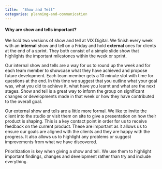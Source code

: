 ```yaml
---
title:  "Show and Tell"
categories: planning-and-communication
---
```


<h4>Why are show and tells important?</h4>

We hold two versions of show and tell at VIX Digital. We finish every week with an **internal** show and tell on a Friday and hold **external** ones for clients at the end of a sprint. They both consist of a simple slide show that highlights the important milestones within the week or sprint. 

Our internal show and tells are a way for us to round up the week and for each team member to showcase what they have achieved and propose future development. Each team member gets a 10 minute slot with time for questions at the end. In this time we suggest that you outline what your goal was, what you did to achieve it, what have you learnt and what are the next stages. Show and tell is a great way to inform the group on significant changes or developments made in that week or how they have contributed to the overall goal. 

Our external show and tells are a little more formal. We like to invite the client into the studio or visit them on site to give a presentation on how their product is shaping. This is a key contact point in order for us to receive feedback on the current product. These are important as it allows us to ensure our goals are aligned with the clients and they are happy with the progress. It also allows us to highlight any problems or suggest improvements from what we have discovered. 

Prioritization is key when giving a show and tell. We use them to highlight important findings, changes and development rather than try and include everything. 
